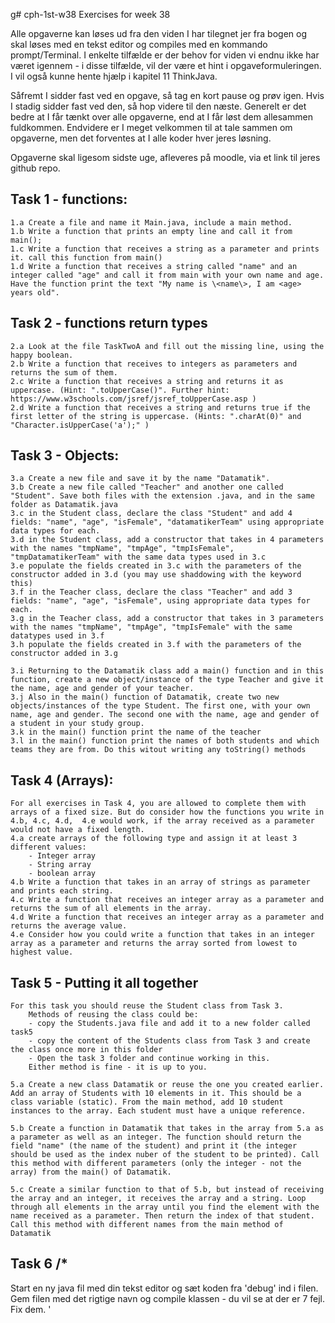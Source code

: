 g# cph-1st-w38
Exercises for week 38

Alle opgaverne kan løses ud fra den viden I har tilegnet jer fra bogen og skal løses med en tekst editor og compiles med en kommando prompt/Terminal.
I enkelte tilfælde er der behov for viden vi endnu ikke har været igennem - i disse tilfælde, vil der være et hint i opgaveformuleringen. I vil også kunne hente hjælp i kapitel 11 ThinkJava.


Såfremt I sidder fast ved en opgave, så tag en kort pause og prøv igen. Hvis I stadig sidder fast ved den, så hop videre til den næste.
Generelt er det bedre at I får tænkt over alle opgaverne, end at I får løst dem allesammen fuldkommen. 
Endvidere er I meget velkommen til at tale sammen om opgaverne, men det forventes at I alle koder hver jeres løsning. 


Opgaverne skal ligesom sidste uge, afleveres på moodle, via et link til jeres github repo. 



## Task 1 - functions: 
    1.a Create a file and name it Main.java, include a main method.
    1.b Write a function that prints an empty line and call it from main();
    1.c Write a function that receives a string as a parameter and prints it. call this function from main()
    1.d Write a function that receives a string called "name" and an integer called "age" and call it from main with your own name and age. Have the function print the text "My name is \<name\>, I am <age> years old".


## Task 2 - functions return types
    2.a Look at the file TaskTwoA and fill out the missing line, using the happy boolean. 
    2.b Write a function that receives to integers as parameters and returns the sum of them.
    2.c Write a function that receives a string and returns it as uppercase. (Hint: ".toUpperCase()". Further hint: https://www.w3schools.com/jsref/jsref_toUpperCase.asp )
    2.d Write a function that receives a string and returns true if the first letter of the string is uppercase. (Hints: ".charAt(0)" and "Character.isUpperCase('a');" )


## Task 3 - Objects: 
    3.a Create a new file and save it by the name "Datamatik".
    3.b Create a new file called "Teacher" and another one called "Student". Save both files with the extension .java, and in the same folder as Datamatik.java
    3.c in the Student class, declare the class "Student" and add 4 fields: "name", "age", "isFemale", "datamatikerTeam" using appropriate data types for each.
    3.d in the Student class, add a constructor that takes in 4 parameters with the names "tmpName", "tmpAge", "tmpIsFemale", "tmpDatamatikerTeam" with the same data types used in 3.c
    3.e populate the fields created in 3.c with the parameters of the constructor added in 3.d (you may use shaddowing with the keyword this)
    3.f in the Teacher class, declare the class "Teacher" and add 3 fields: "name", "age", "isFemale", using appropriate data types for each.
    3.g in the Teacher class, add a constructor that takes in 3 parameters with the names "tmpName", "tmpAge", "tmpIsFemale" with the same datatypes used in 3.f
    3.h populate the fields created in 3.f with the parameters of the constructor added in 3.g

    3.i Returning to the Datamatik class add a main() function and in this function, create a new object/instance of the type Teacher and give it the name, age and gender of your teacher. 
    3.j Also in the main() function of Datamatik, create two new objects/instances of the type Student. The first one, with your own name, age and gender. The second one with the name, age and gender of a student in your study group. 
    3.k in the main() function print the name of the teacher
    3.l in the main() function print the names of both students and which teams they are from. Do this witout writing any toString() methods
        

## Task 4 (Arrays): 
    For all exercises in Task 4, you are allowed to complete them with arrays of a fixed size. But do consider how the functions you write in 4.b, 4.c, 4.d,  4.e would work, if the array received as a parameter would not have a fixed length. 
    4.a create arrays of the following type and assign it at least 3 different values: 
        - Integer array
        - String array
        - boolean array
    4.b Write a function that takes in an array of strings as parameter and prints each string.
    4.c Write a function that receives an integer array as a parameter and returns the sum of all elements in the array.
    4.d Write a function that receives an integer array as a parameter and returns the average value.	
    4.e Consider how you could write a function that takes in an integer array as a parameter and returns the array sorted from lowest to highest value.
    

## Task 5 - Putting it all together
    For this task you should reuse the Student class from Task 3. 
        Methods of reusing the class could be: 
        - copy the Students.java file and add it to a new folder called task5
        - copy the content of the Students class from Task 3 and create the class once more in this folder
        - Open the task 3 folder and continue working in this.
        Either method is fine - it is up to you. 
        
    5.a Create a new class Datamatik or reuse the one you created earlier. Add an array of Students with 10 elements in it. This should be a class variable (static). From the main method, add 10 student instances to the array. Each student must have a unique reference.
    
    5.b Create a function in Datamatik that takes in the array from 5.a as a parameter as well as an integer. The function should return the field "name" (the name of the student) and print it (the integer should be used as the index nuber of the student to be printed). Call this method with different parameters (only the integer - not the array) from the main() of Datamatik.

    5.c Create a similar function to that of 5.b, but instead of receiving the array and an integer, it receives the array and a string. Loop through all elements in the array until you find the element with the name received as a parameter. Then return the index of that student. Call this method with different names from the main method of Datamatik

    
## Task 6 /*
Start en ny java fil med din tekst editor og sæt koden fra 'debug' ind i filen. Gem filen med det rigtige navn og compile klassen - du vil se at der er 7 fejl. Fix dem.
'
